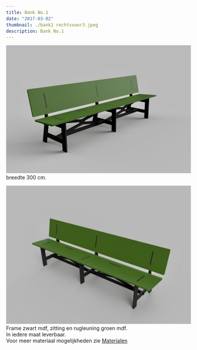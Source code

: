 ```yaml
---
title: Bank No.1
date: "2017-03-02"
thumbnail: ./bank1 rechtsvoor3.jpeg
description: Bank No.1
---
```


<div class="kg-card kg-image-card kg-width-wide">

![bench1](./bank1_linksvoor.jpeg)
breedte 300 cm.
</div>


<div class="kg-card kg-image-card kg-width-wide">

![bench1](./bank1_rechtsvoor.jpeg)
Frame zwart mdf, zitting en rugleuning groen mdf. <br>
In iedere maat leverbaar. <br>
Voor meer materiaal mogelijkheden zie [Materialen](/nl/materials)
</div>
